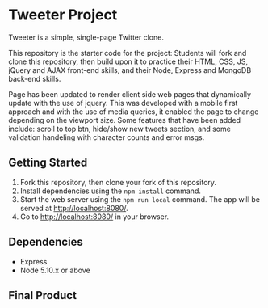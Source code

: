 # Tweeter Project

Tweeter is a simple, single-page Twitter clone.

This repository is the starter code for the project: Students will fork and clone this repository, then build upon it to practice their HTML, CSS, JS, jQuery and AJAX front-end skills, and their Node, Express and MongoDB back-end skills.

Page has been updated to render client side web pages that dynamically update with the use of jquery. This was developed with a mobile first approach and with the use of media queries, it enabled the page to change depending on the viewport size. Some features that have been added include: scroll to top btn, hide/show new tweets section, and some validation handeling with character counts and error msgs. 

## Getting Started

1. Fork this repository, then clone your fork of this repository.
2. Install dependencies using the `npm install` command.
3. Start the web server using the `npm run local` command. The app will be served at <http://localhost:8080/>.
4. Go to <http://localhost:8080/> in your browser.

## Dependencies

- Express
- Node 5.10.x or above

## Final Product


